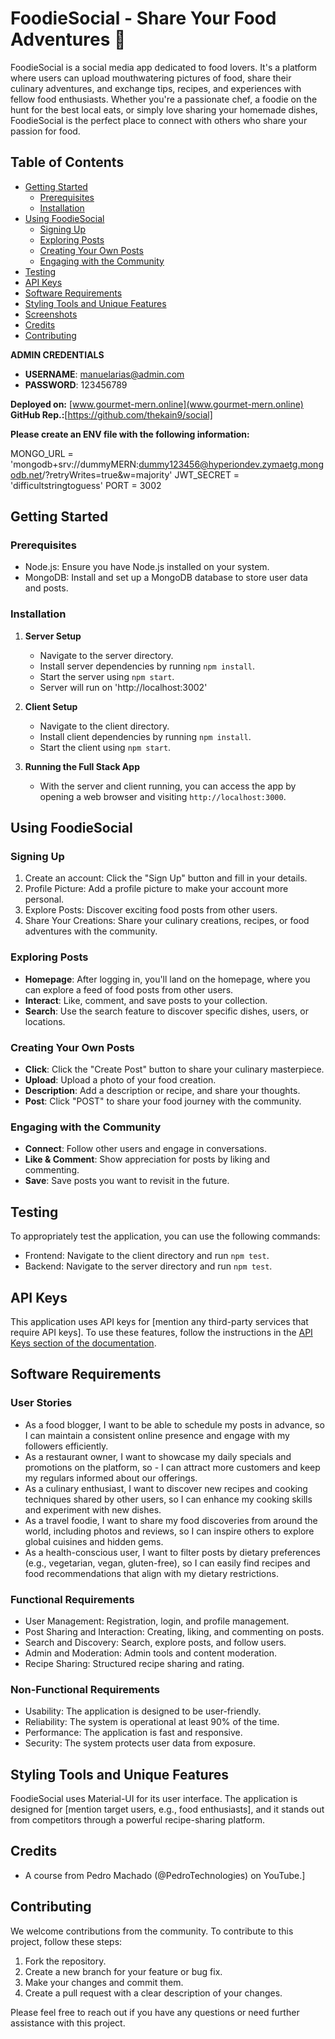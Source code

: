 # FoodieSocial - Share Your Food Adventures 🍔

FoodieSocial is a social media app dedicated to food lovers. It's a platform where users can upload mouthwatering pictures of food, share their culinary adventures, and exchange tips, recipes, and experiences with fellow food enthusiasts. Whether you're a passionate chef, a foodie on the hunt for the best local eats, or simply love sharing your homemade dishes, FoodieSocial is the perfect place to connect with others who share your passion for food.

## Table of Contents
- [Getting Started](#getting-started)
  - [Prerequisites](#prerequisites)
  - [Installation](#installation)
- [Using FoodieSocial](#using-foodiesocial)
  - [Signing Up](#signing-up)
  - [Exploring Posts](#exploring-posts)
  - [Creating Your Own Posts](#creating-your-own-posts)
  - [Engaging with the Community](#engaging-with-the-community)
- [Testing](#testing)
- [API Keys](#api-keys)
- [Software Requirements](#software-requirements)
- [Styling Tools and Unique Features](#styling-tools-and-unique-features)
- [Screenshots](#screenshots)
- [Credits](#credits)
- [Contributing](#contributing)

**ADMIN CREDENTIALS**
- **USERNAME**: manuelarias@admin.com
- **PASSWORD**: 123456789

**Deployed on:** [www.gourmet-mern.online](www.gourmet-mern.online)
**GitHub Rep.:**[https://github.com/thekain9/social]

**Please create an ENV file with the following information:**

MONGO_URL = 'mongodb+srv://dummyMERN:dummy123456@hyperiondev.zymaetg.mongodb.net/?retryWrites=true&w=majority'
JWT_SECRET = 'difficultstringtoguess'
PORT = 3002

## Getting Started

### Prerequisites
- Node.js: Ensure you have Node.js installed on your system.
- MongoDB: Install and set up a MongoDB database to store user data and posts.

### Installation
1. **Server Setup**
   - Navigate to the server directory.
   - Install server dependencies by running `npm install`.
   - Start the server using `npm start`.
   - Server will run on 'http://localhost:3002'

2. **Client Setup**
   - Navigate to the client directory.
   - Install client dependencies by running `npm install`.
   - Start the client using `npm start`.

3. **Running the Full Stack App**
   - With the server and client running, you can access the app by opening a web browser and visiting `http://localhost:3000`.

## Using FoodieSocial

### Signing Up
1. Create an account: Click the "Sign Up" button and fill in your details.
2. Profile Picture: Add a profile picture to make your account more personal.
3. Explore Posts: Discover exciting food posts from other users.
4. Share Your Creations: Share your culinary creations, recipes, or food adventures with the community.

### Exploring Posts
- **Homepage**: After logging in, you'll land on the homepage, where you can explore a feed of food posts from other users.
- **Interact**: Like, comment, and save posts to your collection.
- **Search**: Use the search feature to discover specific dishes, users, or locations.

### Creating Your Own Posts
- **Click**: Click the "Create Post" button to share your culinary masterpiece.
- **Upload**: Upload a photo of your food creation.
- **Description**: Add a description or recipe, and share your thoughts.
- **Post**: Click "POST" to share your food journey with the community.

### Engaging with the Community
- **Connect**: Follow other users and engage in conversations.
- **Like & Comment**: Show appreciation for posts by liking and commenting.
- **Save**: Save posts you want to revisit in the future.

## Testing
To appropriately test the application, you can use the following commands:
- Frontend: Navigate to the client directory and run `npm test`.
- Backend: Navigate to the server directory and run `npm test`.

## API Keys
This application uses API keys for [mention any third-party services that require API keys]. To use these features, follow the instructions in the [API Keys section of the documentation](#api-keys).

## Software Requirements

### User Stories
- As a food blogger, I want to be able to schedule my posts in advance, so I can maintain a consistent online presence and engage with my followers efficiently.
- As a restaurant owner, I want to showcase my daily specials and promotions on the platform, so - I can attract more customers and keep my regulars informed about our offerings.
- As a culinary enthusiast, I want to discover new recipes and cooking techniques shared by other users, so I can enhance my cooking skills and experiment with new dishes.
- As a travel foodie, I want to share my food discoveries from around the world, including photos and reviews, so I can inspire others to explore global cuisines and hidden gems.
- As a health-conscious user, I want to filter posts by dietary preferences (e.g., vegetarian, vegan, gluten-free), so I can easily find recipes and food recommendations that align with my dietary restrictions.

### Functional Requirements
- User Management:
      Registration, login, and profile management.
- Post Sharing and Interaction:
      Creating, liking, and commenting on posts.
- Search and Discovery:
      Search, explore posts, and follow users.
- Admin and Moderation:
      Admin tools and content moderation.
- Recipe Sharing:
      Structured recipe sharing and rating.

### Non-Functional Requirements
- Usability: The application is designed to be user-friendly.
- Reliability: The system is operational at least 90% of the time.
- Performance: The application is fast and responsive.
- Security: The system protects user data from exposure.

## Styling Tools and Unique Features
FoodieSocial uses Material-UI for its user interface. The application is designed for [mention target users, e.g., food enthusiasts], and it stands out from competitors through a powerful recipe-sharing platform.

## Credits
- A course from Pedro Machado (@PedroTechnologies) on YouTube.]

## Contributing
We welcome contributions from the community. To contribute to this project, follow these steps:
1. Fork the repository.
2. Create a new branch for your feature or bug fix.
3. Make your changes and commit them.
4. Create a pull request with a clear description of your changes.

Please feel free to reach out if you have any questions or need further assistance with this project.
